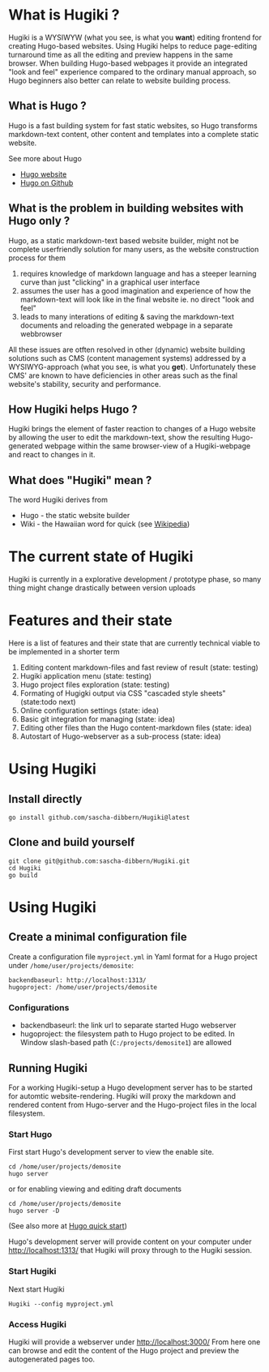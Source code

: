 # What is Hugiki ?

Hugiki is a WYSIWYW (what you see, is what you __want__) editing frontend for creating Hugo-based websites.
Using Hugiki helps to reduce page-editing turnaround time as all the editing and preview happens in the same browser. 
When building Hugo-based webpages it provide an integrated "look and feel" experience compared to the ordinary manual approach, so Hugo beginners also better can relate to website building process.

## What is Hugo ?

Hugo is a fast building system for fast static websites, so Hugo transforms markdown-text content, other content and templates into a complete static website.

See more about Hugo
* [Hugo website](https://gohugo.io/)
* [Hugo on Github](https://github.com/gohugoio/hugo) 

## What is the problem in building websites with Hugo only ?
Hugo, as a static markdown-text based website builder, might not be complete userfriendly solution for many users, as the website construction process for them

1. requires knowledge of markdown language and has a steeper learning curve than just "clicking" in a graphical user interface
1. assumes the user has a good imagination and experience of how the markdown-text will look like in the final website ie. no direct "look and feel"
1. leads to many interations of editing & saving the markdown-text documents and reloading the generated webpage in a separate webbrowser

All these issues are otften resolved in other (dynamic) website building solutions such as CMS (content management systems) addressed by a WYSIWYG-approach (what you see, is what you __get__). Unfortunately these CMS' are known to have deficiencies in other areas such as the final website's stability, security and performance.

## How Hugiki helps Hugo ?
Hugiki brings the element of faster reaction to changes of a Hugo website by allowing the user to edit the markdown-text, show the resulting Hugo-generated webpage within the same browser-view of a Hugiki-webpage and react to changes in it.

## What does "Hugiki" mean ?
The word Hugiki derives from
* Hugo - the static website builder
* Wiki - the Hawaiian word for quick (see [Wikipedia](https://en.wikipedia.org/wiki/Wiki))

# The current state of Hugiki

Hugiki is currently in a explorative development / prototype phase, so many thing might change drastically between version uploads

# Features and their state
Here is a list of features and their state that are currently technical viable to be implemented in a shorter term

1. Editing content markdown-files and fast review of result (state: testing)
1. Hugiki application menu (state: testing)
1. Hugo project files exploration (state: testing)
1. Formating of Hugigki output via CSS "cascaded style sheets" (state:todo next)
1. Online configuration settings (state: idea)
1. Basic git integration for managing (state: idea)
1. Editing other files than the Hugo content-markdown files (state: idea)
1. Autostart of Hugo-webserver as a sub-process (state: idea)

# Using Hugiki

## Install directly

```text
go install github.com/sascha-dibbern/Hugiki@latest
```

## Clone and build yourself

```text
git clone git@github.com:sascha-dibbern/Hugiki.git
cd Hugiki
go build
```

# Using Hugiki

## Create a minimal configuration file

Create a configuration file `myproject.yml` in Yaml format for a Hugo project under `/home/user/projects/demosite`:

```text
backendbaseurl: http://localhost:1313/
hugoproject: /home/user/projects/demosite
```

### Configurations
- backendbaseurl: the link url to separate started Hugo webserver
- hugoproject: the filesystem path to Hugo project to be edited. In Window slash-based path (`C:/projects/demosite1`)  are allowed

## Running Hugiki

For a working Hugiki-setup a Hugo development server has to be started for automtic website-rendering. Hugiki will proxy the markdown and rendered content from Hugo-server and the Hugo-project files in the local filesystem.

### Start Hugo
First start Hugo's development server to view the enable site.
```text
cd /home/user/projects/demosite
hugo server
```

or for enabling viewing and editing draft documents

```text
cd /home/user/projects/demosite
hugo server -D
```
(See also more at [Hugo quick start](https://gohugo.io/getting-started/quick-start/))

Hugo's development server will provide content on your computer under [http://localhost:1313/](http://localhost:1313/) that Hugiki will proxy through to the Hugiki session.

### Start Hugiki

Next start Hugiki
```text
Hugiki --config myproject.yml
```

### Access Hugiki

Hugiki will provide a webserver under [http://localhost:3000/](http://localhost:3000/)
From here one can browse and edit the content of the Hugo project and preview the autogenerated pages too.
